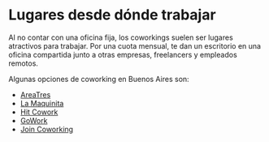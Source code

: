 # Lugares desde dónde trabajar
Al no contar con una oficina fija, los coworkings suelen ser lugares atractivos para trabajar. Por una cuota mensual, te dan un escritorio en una oficina compartida junto a otras empresas, freelancers y empleados remotos.

Algunas opciones de coworking en Buenos Aires son:
- [AreaTres](http://areatresworkplace.com/)
- [La Maquinita](http://www.lamaquinita.co/)
- [Hit Cowork](http://hitcowork.co/)
- [GoWork](http://www.gowork.com.ar/)
- [Join Coworking](http://www.joincoworking.com/)
